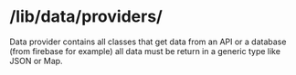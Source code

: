 /lib/data/providers/
====================

Data provider contains all classes that get data from an API or a database (from firebase for example) all data must be return in a generic type like JSON or Map.